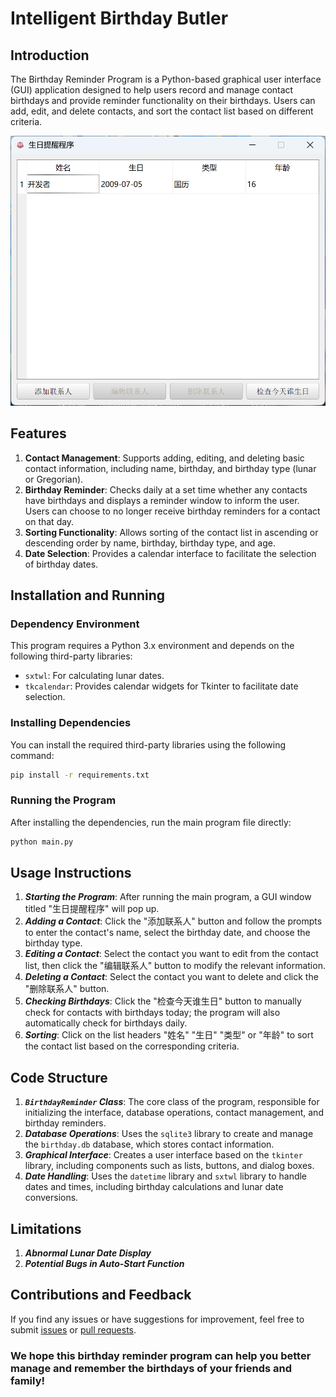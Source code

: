 # Intelligent Birthday Butler

## Introduction
The Birthday Reminder Program is a Python-based graphical user interface (GUI) application designed to help users record and manage contact birthdays and provide reminder functionality on their birthdays. Users can add, edit, and delete contacts, and sort the contact list based on different criteria.

![Rendering](https://github.com/Jessssssseea/Intelligent-Birthday-Butler/blob/main/python/rendering.png)

## Features
1. **Contact Management**: Supports adding, editing, and deleting basic contact information, including name, birthday, and birthday type (lunar or Gregorian).
2. **Birthday Reminder**: Checks daily at a set time whether any contacts have birthdays and displays a reminder window to inform the user. Users can choose to no longer receive birthday reminders for a contact on that day.
3. **Sorting Functionality**: Allows sorting of the contact list in ascending or descending order by name, birthday, birthday type, and age.
4. **Date Selection**: Provides a calendar interface to facilitate the selection of birthday dates.

## Installation and Running
### Dependency Environment
This program requires a Python 3.x environment and depends on the following third-party libraries:
- `sxtwl`: For calculating lunar dates.
- `tkcalendar`: Provides calendar widgets for Tkinter to facilitate date selection.

### Installing Dependencies
You can install the required third-party libraries using the following command:
```bash
pip install -r requirements.txt
```

### Running the Program
After installing the dependencies, run the main program file directly:
```bash
python main.py
```

## Usage Instructions
1. ***Starting the Program***: After running the main program, a GUI window titled "生日提醒程序" will pop up.
2. ***Adding a Contact***: Click the "添加联系人" button and follow the prompts to enter the contact's name, select the birthday date, and choose the birthday type.
3. ***Editing a Contact***: Select the contact you want to edit from the contact list, then click the "编辑联系人" button to modify the relevant information.
4. ***Deleting a Contact***: Select the contact you want to delete and click the "删除联系人" button.
5. ***Checking Birthdays***: Click the "检查今天谁生日" button to manually check for contacts with birthdays today; the program will also automatically check for birthdays daily.
6. ***Sorting***: Click on the list headers "姓名" "生日" "类型" or "年龄" to sort the contact list based on the corresponding criteria.

## Code Structure
1. ***`BirthdayReminder` Class***: The core class of the program, responsible for initializing the interface, database operations, contact management, and birthday reminders.
2. ***Database Operations***: Uses the `sqlite3` library to create and manage the `birthday.db` database, which stores contact information.
3. ***Graphical Interface***: Creates a user interface based on the `tkinter` library, including components such as lists, buttons, and dialog boxes.
4. ***Date Handling***: Uses the `datetime` library and `sxtwl` library to handle dates and times, including birthday calculations and lunar date conversions.

## Limitations
1. ***Abnormal Lunar Date Display***
2. ***Potential Bugs in Auto-Start Function***

## Contributions and Feedback
If you find any issues or have suggestions for improvement, feel free to submit [issues](https://github.com/Jessssssseea/Intelligent-Birthday-Butler/issues) or [pull requests](https://github.com/Jessssssseea/Intelligent-Birthday-Butler/pulls).

### We hope this birthday reminder program can help you better manage and remember the birthdays of your friends and family!
